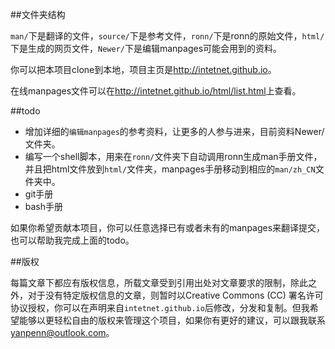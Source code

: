 ##文件夹结构

`man/`下是翻译的文件，`source/`下是参考文件，`ronn/`下是ronn的原始文件，`html/`下是生成的网页文件，`Newer/`下是编辑manpages可能会用到的资料。

你可以把本项目clone到本地，项目主页是<http://intetnet.github.io>。

在线manpages文件可以在<http://intetnet.github.io/html/list.html>上查看。

##todo

* 增加详细的`编辑manpages`的参考资料，让更多的人参与进来，目前资料Newer/文件夹。
* 编写一个shell脚本，用来在`ronn/`文件夹下自动调用ronn生成man手册文件，并且把html文件放到`html/`文件夹，manpages手册移动到相应的`man/zh_CN`文件夹中。
* git手册
* bash手册

如果你希望贡献本项目，你可以任意选择已有或者未有的manpages来翻译提交，也可以帮助我完成上面的todo。

##版权

每篇文章下都应有版权信息，所载文章受到引用出处对文章要求的限制，除此之外，对于没有特定版权信息的文章，则暂时以Creative Commons (CC) 署名许可协议授权，你可以在声明来自`intetnet.github.io`后修改，分发和复制。但我希望能够以更轻松自由的版权来管理这个项目，如果你有更好的建议，可以跟我联系 <yanpenn@outlook.com>。
